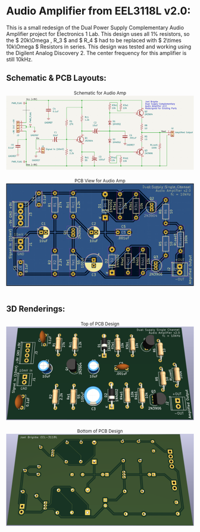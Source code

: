 # Audio Amplifier from EEL3118L v2.0:


This is a small redesign of the Dual Power Supply Complementary Audio Amplifier project for Electronics 1 Lab. 
This design uses all 1% resistors, so the $ 20k\Omega \, R_3 $ and $ R_4 $ had to be replaced with $ 2\times 
10k\Omega $ Resistors in series. This design was tested and working using the Digilent Analog Discovery 2. The 
center frequency for this amplifier is still 10kHz.


## Schematic & PCB Layouts:

<div align="center">

<small>
    Schematic for Audio Amp<br>
</small>
<img src="./assets/Schematic.png" alt="Audio Amp Schematic" width="800"/>

</div>
<br>
<div align="center">

<small>
    PCB View for Audio Amp<br>
</small>
<img src="./assets/PCBlayout.png" alt="PCB View" width="800"/>

</div>
<br>

## 3D Renderings:

<div align="center">

<small>
    Top of PCB Design<br>
</small>
<img src="./assets/Top.png" alt="PCB Top" width="800"/>

</div>
<br>
<div align="center">

<small>
    Bottom of PCB Design<br>
</small>
<img src="./assets/Bottom.png" alt="PCB Bottom" width="800"/>

</div>